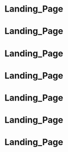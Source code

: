 # Landing_Page
# Landing_Page
# Landing_Page
# Landing_Page
# Landing_Page
# Landing_Page
# Landing_Page
